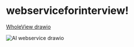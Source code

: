 # webserviceforinterview!
[WholeView drawio](https://github.com/jlam1983/webserviceforinterview/assets/132024996/268dddcc-1cbd-42f5-839e-67667992625a)

![AI webservice drawio](https://github.com/jlam1983/webserviceforinterview/assets/132024996/85a5c1f8-a364-452d-89af-ebf8a4e563e9)
